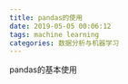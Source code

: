 ```yaml
---
title: pandas的使用
date: 2019-05-05 00:06:12
tags: machine learning
categories: 数据分析与机器学习
---
```

pandas的基本使用

<!--more-->